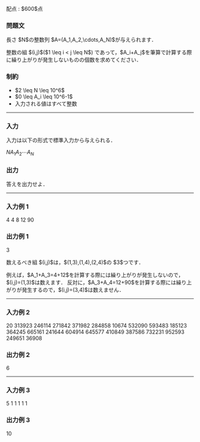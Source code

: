 
<div>

<span>

<span>

<p>
配点 : $600$点
</p>

<div>

<section>

### **問題文**

<p>
長さ $N$の整数列 $A=(A_1,A_2,\cdots,A_N)$が与えられます．
</p>

<p>
整数の組 $(i,j)$($1 \leq i < j \leq N$) であって，$A_i+A_j$を筆算で計算する際に繰り上がりが発生しないものの個数を求めてください．
</p>

</section>

</div>

<div>

<section>

### **制約**

<ul>

<li>
$2 \leq N \leq 10^6$
</li>

<li>
$0 \leq A_i \leq 10^6-1$
</li>

<li>
入力される値はすべて整数
</li>

</ul>

</section>

</div>

---

<div>

<div>

<section>

### **入力**

<p>
入力は以下の形式で標準入力から与えられる．
</p>

<div>

$N$$A_1$$A_2$$\cdots$$A_N$
</div>

</section>

</div>

<div>

<section>

### **出力**

<p>
答えを出力せよ．
</p>

</section>

</div>

</div>

---

<div>

<section>

### **入力例 1**

<div>

4
4 8 12 90

</div>

</section>

</div>

<div>

<section>

### **出力例 1**

<div>

3

</div>

<p>
数えるべき組 $(i,j)$は，$(1,3),(1,4),(2,4)$の $3$つです．
</p>

<p>
例えば，$A_1+A_3=4+12$を計算する際には繰り上がりが発生しないので，$(i,j)=(1,3)$は数えます．
反対に，$A_3+A_4=12+90$を計算する際には繰り上がりが発生するので，$(i,j)=(3,4)$は数えません．
</p>

</section>

</div>

---

<div>

<section>

### **入力例 2**

<div>

20
313923 246114 271842 371982 284858 10674 532090 593483 185123 364245 665161 241644 604914 645577 410849 387586 732231 952593 249651 36908

</div>

</section>

</div>

<div>

<section>

### **出力例 2**

<div>

6

</div>

</section>

</div>

---

<div>

<section>

### **入力例 3**

<div>

5
1 1 1 1 1

</div>

</section>

</div>

<div>

<section>

### **出力例 3**

<div>

10

</div>

</section>

</div>

</span>

</span>

</div>
